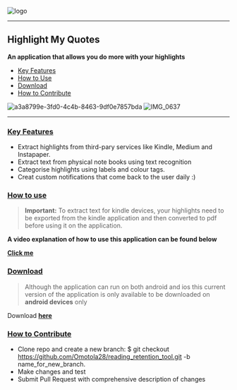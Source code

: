 ![logo](https://user-images.githubusercontent.com/23417243/86119514-87a32e80-baca-11ea-8109-1490395ab40c.png)

-----

## Highlight My Quotes 
**An application that allows you do more with your highlights**
* [Key Features ](#key-features) 
* [How to Use ](#how-to-use)
* [Download](#download) 
* [How to Contribute ](#how-to-contribute)

![a3a8799e-3fd0-4c4b-8463-9df0e7857bda](https://user-images.githubusercontent.com/23417243/86133449-330aae00-bae0-11ea-8c34-aaef0986f71e.gif)
![IMG_0637](https://media.giphy.com/media/THHW1wXHTDajoPkWE7/giphy.gif)


-----

### [Key Features](https://github.com/Omotola28/reading_retention_tool/blob/master/README.md#key-features-)
* Extract highlights from third-pary services like Kindle, Medium and Instapaper.
* Extract text from physical note books using text recognition 
* Categorise highlights using labels and colour tags. 
* Creat custom notifications that come back to the user daily :) 

### [How to use ](https://github.com/Omotola28/reading_retention_tool/blob/master/README.md#how-to-use-)
> **Important:** To extract text for kindle devices, your highlights need to be exported from the kindle application and then converted to pdf before using it on the application. 

**A video explanation of how to use this application can be found below**

[**Click me**](https://youtu.be/OZBNmJ5tS0A)
 
### [Download](https://github.com/Omotola28/reading_retention_tool/blob/master/README.md#download)
> Although the application can run on both android and ios this current version of the application is only available to be downloaded on **android devices** only

Download [**here**](https://play.google.com/store/apps/details?id=com.oshogunle.reading_retention_tool)

### [How to Contribute](https://github.com/Omotola28/reading_retention_tool/blob/master/README.md#how-to-contribute-)

* Clone repo and create a new branch: $ git checkout https://github.com/Omotola28/reading_retention_tool.git -b name_for_new_branch.
* Make changes and test
* Submit Pull Request with comprehensive description of changes

